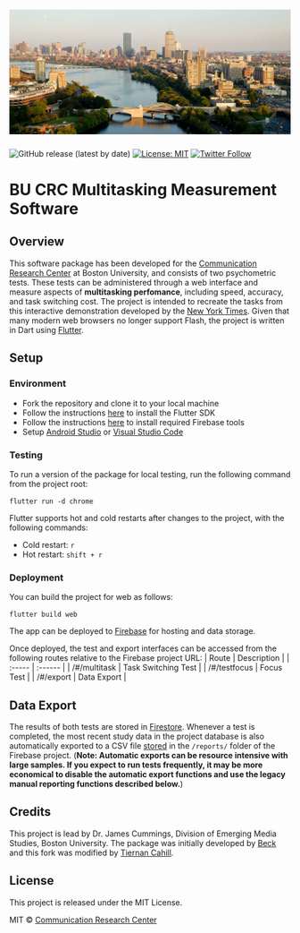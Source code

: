 # ![](/assets/bu-bg.jpg)

![GitHub release (latest by date)](https://img.shields.io/github/v/release/tj-cahill/Multitask-Research) [![License: MIT](https://img.shields.io/badge/License-MIT-yellow.svg)](/LICENSE) [![Twitter Follow](https://img.shields.io/twitter/follow/bucomresearch?lang=en?style=social)](https://twitter.com/intent/follow?screen_name=bucomresearch)

# BU CRC Multitasking Measurement Software

## Overview
This software package has been developed for the [Communication Research Center](https://sites.bu.edu/crc/) at Boston University, and consists of two psychometric tests. These tests can be administered through a web interface and measure aspects of **multitasking perfomance**, including speed, accuracy, and task switching cost. The project is intended to recreate the tasks from this interactive demonstration developed by the [New York Times](https://archive.nytimes.com/www.nytimes.com/interactive/2010/06/07/technology/20100607-task-switching-demo.html). Given that many modern web browsers no longer support Flash, the project is written in Dart using [Flutter](https://flutter.io).

## Setup
### Environment
* Fork the repository and clone it to your local machine
* Follow the instructions [here](https://flutter.io/docs/get-started/install) to install the Flutter SDK
* Follow the instructions [here](https://firebase.google.com/docs/cli#install_the_firebase_cli) to install required Firebase tools
* Setup [Android Studio](https://flutter.io/docs/development/tools/android-studio) or [Visual Studio Code](https://flutter.io/docs/development/tools/vs-code)

### Testing
To run a version of the package for local testing, run the following command from the project root:
```
flutter run -d chrome
```

Flutter supports hot and cold restarts after changes to the project, with the following commands:
* Cold restart: `r`
* Hot restart: `shift + r`

### Deployment
You can build the project for web as follows:
```
flutter build web
```
The app can be deployed to [Firebase](https://firebase.google.com/docs/hosting/test-preview-deploy#deploy-live) for hosting and data storage.

Once deployed, the test and export interfaces can be accessed from the following routes relative to the Firebase project URL:
| Route | Description |
| :----- | :------ |
| /#/multitask | Task Switching Test |
| /#/testfocus | Focus Test |
| /#/export | Data Export |

## Data Export
The results of both tests are stored in [Firestore](https://firebase.google.com/docs/firestore). Whenever a test is completed, the most recent study data in the project database is also automatically exported to a CSV file [stored](https://firebase.google.com/docs/storage) in the `/reports/` folder of the Firebase project. (**Note: Automatic exports can be resource intensive with large samples. If you expect to run tests frequently, it may be more economical to disable the automatic export functions and use the legacy manual reporting functions described below.**)

<!-- 
### Legacy Export
* From the Google Cloud Functions panel, select the `autoReport_multitask` and `autoReport_testfocus` functions and remove their triggers
* Manually trigger the `csvJsonExport` script by going to the `/#/export` route in a browser 

-->
## Credits
This project is lead by Dr. James Cummings, Division of Emerging Media Studies, Boston University. The package was initially developed by [Beck](https://maoyizhou.com) and this fork was modified by [Tiernan Cahill](https://tiernancahill.com).

## License
This project is released under the MIT License.

MIT © [Communication Research Center](http://sites.bu.edu/crc/)
